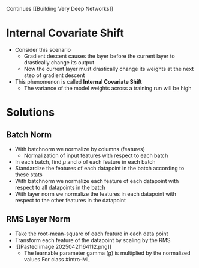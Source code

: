 Continues [[Building Very Deep Networks]]
# Internal Covariate Shift
- Consider this scenario
	- Gradient descent causes the layer before the current layer to drastically change its output
	- Now the current layer must drastically change its weights at the next step of gradient descent
- This phenomenon is called **Internal Covariate Shift**
	- The variance of the model weights across a training run will be high
# Solutions
## Batch Norm
- With batchnorm we normalize by columns (features)
	- Normalization of input features with respect to each batch
- In each batch, find $\mu$ and $\sigma$ of each feature in each batch
- Standardize the features of each datapoint in the batch according to these stats
- With batchnorm we normalize each feature of each datapoint with respect to all datapoints in the batch
- With layer norm we normalize the features in each datapoint with respect to the other features in the datapoint
## RMS Layer Norm
- Take the root-mean-square of each feature in each data point
- Transform each feature of the datapoint by scaling by the RMS
- ![[Pasted image 20250421164112.png]]
	- The learnable parameter gamma ($g$) is multiplied by the normalized values
For class #intro-ML